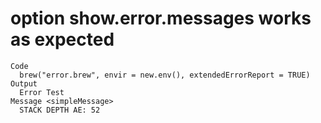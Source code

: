 # option show.error.messages works as expected

    Code
      brew("error.brew", envir = new.env(), extendedErrorReport = TRUE)
    Output
      Error Test
    Message <simpleMessage>
      STACK DEPTH AE: 52

